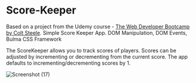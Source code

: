 # Score-Keeper
Based on a project from the Udemy course - [The Web Developer Bootcamp by Colt Steele](https://www.udemy.com/course/the-web-developer-bootcamp/).
Simple Score Keeper App. DOM Manipulation, DOM Events, Bulma CSS Framework

The ScoreKeeper allows you to track scores of players. Scores can be adjusted by incrementing or decrementing from the current score. The app defaults to incrementing/decrementing scores by 1.

![Screenshot (17)](https://user-images.githubusercontent.com/71195337/103026796-a4249e80-4522-11eb-8a13-7a04ccb4bc27.png)
